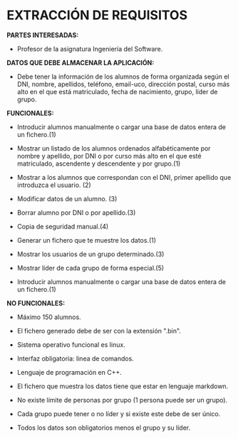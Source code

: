 # EXTRACCIÓN DE REQUISITOS



**PARTES INTERESADAS:**

* Profesor de la asignatura Ingeniería del Software.



**DATOS QUE DEBE ALMACENAR LA APLICACIÓN:**

* Debe tener la información de los alumnos de forma organizada según el DNI, nombre, apellidos, teléfono, email-uco, dirección postal, curso más alto en el que está matriculado, fecha de nacimiento, grupo, líder de grupo. 



**FUNCIONALES:**

* Introducir alumnos manualmente o cargar una base de datos entera de un fichero.(1)

* Mostrar un listado de los alumnos ordenados alfabéticamente por nombre y apellido, por DNI o por curso más alto en el que esté matriculado, ascendente y descendente y por grupo.(1)

* Mostrar a los alumnos que correspondan con el DNI, primer apellido que introduzca el usuario. (2)

* Modificar datos de un alumno. (3)

* Borrar alumno por DNI o por apellido.(3)

* Copia de seguridad manual.(4)

* Generar un fichero que te muestre los datos.(1)

* Mostrar los usuarios de un grupo determinado.(3)

* Mostrar líder de cada grupo de forma especial.(5)

* Introducir alumnos manualmente o cargar una base de datos entera de un fichero.(1)



**NO FUNCIONALES:**

* Máximo 150 alumnos.

* El fichero generado debe de ser con la extensión ".bin".

* Sistema operativo funcional es linux. 

* Interfaz obligatoria: linea de comandos.

* Lenguaje de programación en C++.

* El fichero que muestra los datos tiene que estar en lenguaje markdown.

* No existe límite de personas por grupo (1 persona puede ser un grupo).

* Cada grupo puede tener o no líder y si existe este debe de ser único.

* Todos los datos son obligatorios menos el grupo y su líder.
